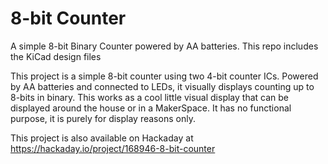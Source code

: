 # 8-bit Counter
 A simple 8-bit Binary Counter powered by AA batteries.
 This repo includes the KiCad design files

This project is a simple 8-bit counter using two 4-bit counter ICs. Powered by AA batteries and connected to LEDs, it visually displays counting up to 8-bits in binary. This works as a cool little visual display that can be displayed around the house or in a MakerSpace. It has no functional purpose, it is purely for display reasons only.

This project is also available on Hackaday at https://hackaday.io/project/168946-8-bit-counter
